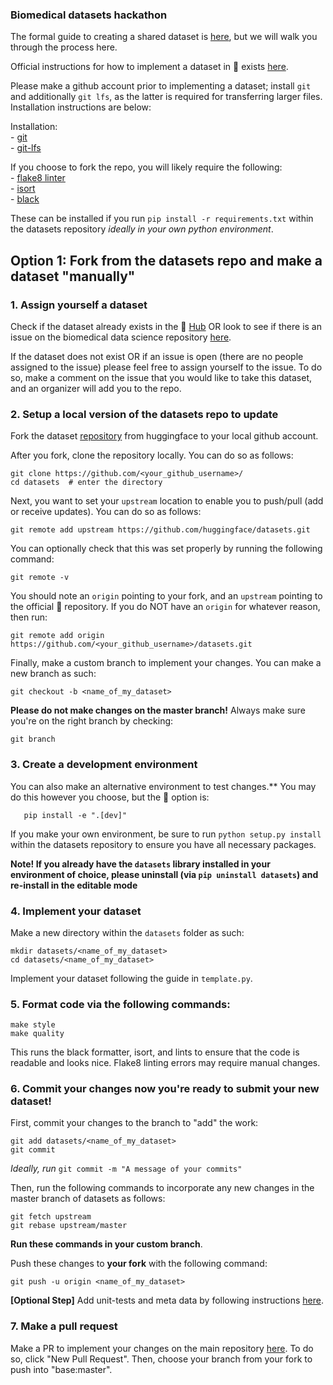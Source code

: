 ### Biomedical datasets hackathon

The formal guide to creating a shared dataset is [here](https://huggingface.co/docs/datasets/share_dataset.html), but we will walk you through the process here. 

Official instructions for how to implement a dataset in 🤗 exists [here](https://huggingface.co/docs/datasets/add_dataset.html). 

Please make a github account prior to implementing a dataset; install `git` and additionally `git lfs`, as the latter is required for transferring larger files. Installation instructions are below:

Installation: <br>
    - [git](https://git-scm.com/book/en/v2/Getting-Started-Installing-Git) <br>
    - [git-lfs](https://git-lfs.github.com/) <br>

If you choose to fork the repo, you will likely require the following: <br>
    - [flake8 linter](https://flake8.pycqa.org/en/latest/) <br>
    - [isort](https://github.com/PyCQA/isort) <br>
    - [black](https://black.readthedocs.io/en/stable/) <br>

These can be installed if you run `pip install -r requirements.txt` within the datasets repository *ideally in your own python environment*.

## Option 1: Fork from the datasets repo and make a dataset "manually"

### 1. **Assign yourself a dataset**

Check if the dataset already exists in the 🤗 [Hub](https://huggingface.co/datasets) OR look to see if there is an issue on the biomedical data science repository [here](https://github.com/bigscience-workshop/biomedical/issues).

If the dataset does not exist OR if an issue is open (there are no people assigned to the issue) please feel free to assign yourself to the issue. To do so, make a comment on the issue that you would like to take this dataset, and an organizer will add you to the repo.

### 2. **Setup a local version of the datasets repo to update**
Fork the dataset [repository](https://github.com/huggingface/datasets) from huggingface to your local github account. 

After you fork, clone the repository locally. You can do so as follows:

    git clone https://github.com/<your_github_username>/
    cd datasets  # enter the directory

Next, you want to set your `upstream` location to enable you to push/pull (add or receive updates). You can do so as follows:
    
    git remote add upstream https://github.com/huggingface/datasets.git

You can optionally check that this was set properly by running the following command:
    
    git remote -v 

You should note an `origin` pointing to your fork, and an `upstream` pointing to the official 🤗 repository. If you do NOT have an `origin` for whatever reason, then run:

    git remote add origin https://github.com/<your_github_username>/datasets.git

Finally, make a custom branch to implement your changes. You can make a new branch as such:

    git checkout -b <name_of_my_dataset>

**Please do not make changes on the master branch!** Always make sure you're on the right branch by checking:

    git branch

### 3. **Create a development environment** 
You can also make an alternative environment to test changes.** You may do this however you choose, but the 🤗 option is:

`   pip install -e ".[dev]"`

If you make your own environment, be sure to run `python setup.py install` within the datasets repository to ensure you have all necessary packages.

**Note! If you already have the `datasets` library installed in your environment of choice, please uninstall (via `pip uninstall datasets`) and re-install in the editable mode**

### 4. **Implement your dataset**

Make a new directory within the `datasets` folder as such: <br>

    mkdir datasets/<name_of_my_dataset>
    cd datasets/<name_of_my_dataset>

Implement your dataset following the guide in `template.py`.

### 5. **Format code** via the following commands:

    make style
    make quality

This runs the black formatter, isort, and lints to ensure that the code is readable and looks nice. Flake8 linting errors may require manual changes.

### 6. **Commit your changes** now you're ready to submit your new dataset!

First, commit your changes to the branch to "add" the work:

    git add datasets/<name_of_my_dataset>
    git commit

*Ideally, run* `git commit -m "A message of your commits"`

Then, run the following commands to incorporate any new changes in the master branch of datasets as follows:

    git fetch upstream
    git rebase upstream/master

**Run these commands in your custom branch**.

Push these changes to **your fork** with the following command:

    git push -u origin <name_of_my_dataset>

**[Optional Step]** Add unit-tests and meta data by following instructions [here](https://huggingface.co/docs/datasets/share_dataset.html#adding-tests).

### 7. **Make a pull request** 

Make a PR to implement your changes on the main repository [here](https://github.com/huggingface/datasets/pulls). To do so, click "New Pull Request". Then, choose your branch from your fork to push into "base:master".

